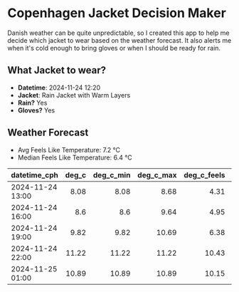 
# Copenhagen Jacket Decision Maker

Danish weather can be quite unpredictable, so I created this app to help me decide which jacket to wear based on the weather forecast. 
It also alerts me when it's cold enough to bring gloves or when I should be ready for rain.

## What Jacket to wear?

- **Datetime**: 2024-11-24 12:20
- **Jacket**: Rain Jacket with Warm Layers
- **Rain?** Yes
- **Gloves?** Yes

## Weather Forecast
- Avg Feels Like Temperature: 7.2 °C
- Median Feels Like Temperature: 6.4 °C

| datetime_cph     |   deg_c |   deg_c_min |   deg_c_max |   deg_c_feels | weather   | wind   | rain   |
|:-----------------|--------:|------------:|------------:|--------------:|:----------|:-------|:-------|
| 2024-11-24 13:00 |    8.08 |        8.08 |        8.68 |          4.31 | Rain      | High   | Medium |
| 2024-11-24 16:00 |    8.6  |        8.6  |        9.64 |          4.95 | Clouds    | High   | None   |
| 2024-11-24 19:00 |    9.82 |        9.82 |       10.69 |          6.38 | Clouds    | High   | None   |
| 2024-11-24 22:00 |   11.22 |       11.22 |       11.22 |         10.43 | Clouds    | High   | None   |
| 2024-11-25 01:00 |   10.89 |       10.89 |       10.89 |         10.15 | Clouds    | High   | None   |
        
